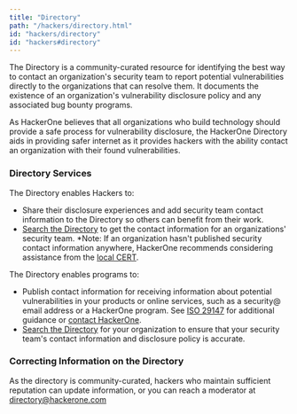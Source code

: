 ```yaml
---
title: "Directory"
path: "/hackers/directory.html"
id: "hackers/directory"
id: "hackers#directory"
---
```


The Directory is a community-curated resource for identifying the best way to contact an organization's security team to report potential vulnerabilities directly to the organizations that can resolve them. It documents the existence of an organization's vulnerability disclosure policy and any associated bug bounty programs.

As HackerOne believes that all organizations who build technology should provide a safe process for vulnerability disclosure, the HackerOne Directory aids in providing safer internet as it provides hackers with the ability contact an organization with their found vulnerabilities.

### Directory Services
The Directory enables Hackers to:
* Share their disclosure experiences and add security team contact information to the Directory so others can benefit from their work.
* [Search the Directory](https://hackerone.com/directory) to get the contact information for an organizations' security team.
*Note: If an organization hasn't published security contact information anywhere, HackerOne recommends considering assistance from the [local CERT](https://www.first.org/members/teams/).

The Directory enables programs to:
* Publish contact information for receiving information about potential vulnerabilities in your products or online services, such as a security@ email address or a HackerOne program. See [ISO 29147](http://www.iso.org/iso/catalogue_detail.htm?csnumber=45170) for additional guidance or [contact HackerOne](support@hackerone.com).
* [Search the Directory](https://hackerone.com/directory) for your organization to ensure that your security team's contact information and disclosure policy is accurate.

### Correcting Information on the Directory
As the directory is community-curated, hackers who maintain sufficient reputation can update information, or you can reach a moderator at directory@hackerone.com

